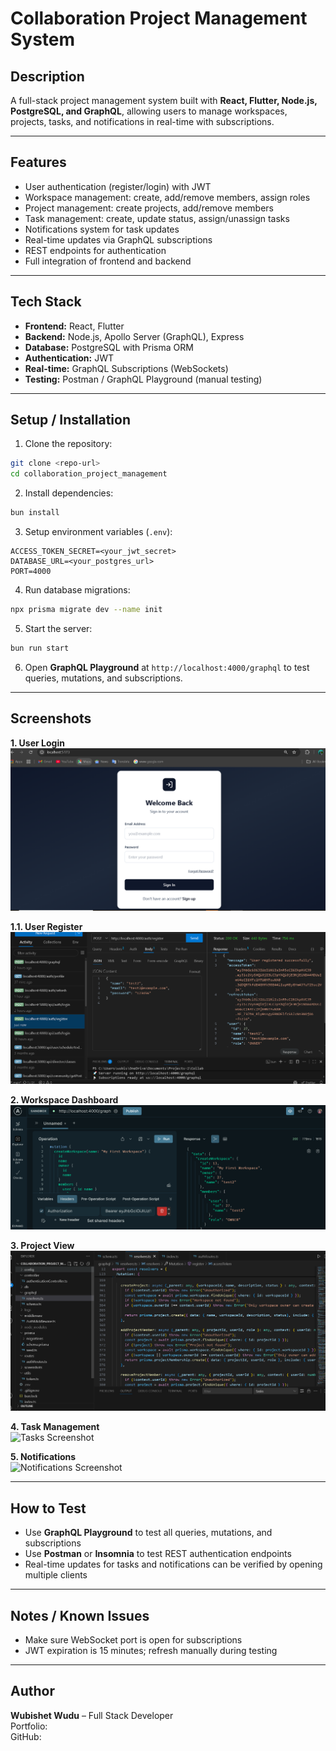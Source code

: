 # Collaboration Project Management System

## Description
A full-stack project management system built with **React, Flutter, Node.js, PostgreSQL, and GraphQL**, allowing users to manage workspaces, projects, tasks, and notifications in real-time with subscriptions.

---

## Features
- User authentication (register/login) with JWT
- Workspace management: create, add/remove members, assign roles
- Project management: create projects, add/remove members
- Task management: create, update status, assign/unassign tasks
- Notifications system for task updates
- Real-time updates via GraphQL subscriptions
- REST endpoints for authentication
- Full integration of frontend and backend

---

## Tech Stack
- **Frontend:** React, Flutter
- **Backend:** Node.js, Apollo Server (GraphQL), Express
- **Database:** PostgreSQL with Prisma ORM
- **Authentication:** JWT
- **Real-time:** GraphQL Subscriptions (WebSockets)
- **Testing:** Postman / GraphQL Playground (manual testing)

---

## Setup / Installation

1. Clone the repository:
```bash
git clone <repo-url>
cd collaboration_project_management
```

2. Install dependencies:
```bash
bun install
```

3. Setup environment variables (`.env`):
```
ACCESS_TOKEN_SECRET=<your_jwt_secret>
DATABASE_URL=<your_postgres_url>
PORT=4000
```

4. Run database migrations:
```bash
npx prisma migrate dev --name init
```

5. Start the server:
```bash
bun run start
```

6. Open **GraphQL Playground** at `http://localhost:4000/graphql` to test queries, mutations, and subscriptions.

---

## Screenshots

**1. User Login**  
![Login Screenshot](screenshots/login.png)

**1.1. User Register**  
![Login Screenshot](screenshots/register.png)

**2. Workspace Dashboard**  
![Workspace Screenshot](screenshots/workspace.png)

**3. Project View**  
![Project Screenshot](screenshots/project.png)

**4. Task Management**  
![Tasks Screenshot](screenshots/tasks.png)

**5. Notifications**  
![Notifications Screenshot](screenshots/notifications.png)

---

## How to Test
- Use **GraphQL Playground** to test all queries, mutations, and subscriptions
- Use **Postman** or **Insomnia** to test REST authentication endpoints
- Real-time updates for tasks and notifications can be verified by opening multiple clients

---

## Notes / Known Issues
- Make sure WebSocket port is open for subscriptions
- JWT expiration is 15 minutes; refresh manually during testing

---

## Author
**Wubishet Wudu** – Full Stack Developer  
Portfolio: <your-portfolio-link>  
GitHub: <your-github-link>
